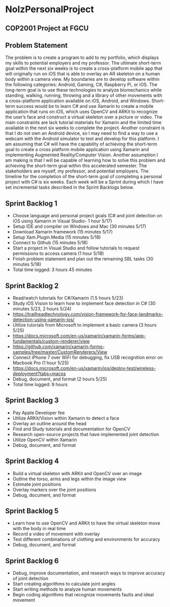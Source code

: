 # NolzPersonalProject
## COP2001 Project at FGCU

## Problem Statement
  The problem is to create a program to add to my portfolio, which displays my skills to potential employers and my professor. The ultimate short-term goal within the next six weeks is to create a cross-platform mobile app that will originally run on iOS that is able to overlay an AR skeleton on a human body within a camera view. My boundaries are to develop software within the following categories: Android, Gaming, C#, Raspberry Pi, or iOS. The long-term goal is to use these technologies to analyze biomechanics while standing, walking, running, throwing and a library of other movements with a cross-platform application available on iOS, Android, and Windows. Short-term success would be to learn C# and use Xamarin to create a mobile application that runs on iOS, which uses OpenCV and ARKit to recognize the user’s face and construct a virtual skeleton over a picture or video. The main constraints are lack tutorial materials for Xamarin and the limited time available in the next six weeks to complete the project. Another constraint is that I do not own an Android device, so I may need to find a way to use a webcam with the Android simulator to test and develop for this platform. I am assuming that C# will have the capability of achieving the short-term goal to create a cross platform mobile application using Xamarin and implementing Augmented Reality/Computer Vision. Another assumption I am making is that I will be capable of learning how to solve this problem and achieving the short-term goal within this accelerated semester. The stakeholders are myself, my professor, and potential employers. The timeline for the completion of the short-term goal of completing a personal project with C# is six weeks. Each week will be a Sprint during which I have set incremental tasks described in the Sprint Backlogs below.

## Sprint Backlog 1
- Choose language and personal project goals (C# and joint detection on iOS using Xamarin in Visual Studio- 1 hour 5/17)
- Setup IDE and compiler on Windows and Mac (30 minutes 5/17)
- Download Xamarin framework (15 minutes 5/17)
- Setup Xam.Plugin.Media (15 minutes 5/18)
- Connect to Github (15 minutes 5/18)
- Start a project in Visual Studio and follow tutorials to request permissions to access camera (1 hour 5/18)
- Finish problem statement and plan out the remaining SBL tasks (30 minutes 5/18)
- Total time logged: 3 hours 45 minutes

## Sprint Backlog 2
- Read/watch tutorials for C#/Xamarin (1.5 hours 5/23)
- Study iOS Vision to learn how to implement face detection in C# (30 minutes 5/23, 2 hours 5/24)
- https://trailheadtechnology.com/vision-framework-for-face-landmarks-detection-using-xamarin-ios/
- Utilize tutorials from Microsoft to implement a basic camera (3 hours 5/25)
- https://docs.microsoft.com/en-us/xamarin/xamarin-forms/app-fundamentals/custom-renderer/view
- https://github.com/xamarin/xamarin-forms-samples/tree/master/CustomRenderers/View
- Connect iPhone 7 over WiFi for debugging, fix USB recognition error on Macbook Pro (1 hour 5/25)
- https://docs.microsoft.com/en-us/xamarin/ios/deploy-test/wireless-deployment?tabs=macos
- Debug, document, and format (2 hours 5/25)
- Total time logged: 9 hours

## Sprint Backlog 3
- Pay Apple Developer fee
- Utilize ARKit/Vision within Xamarin to detect a face
- Overlay an outline around the head
- Find and Study tutorials and documentation for OpenCV
- Research open-source projects that have implemented joint detection
- Utilize OpenCV within Xamarin
- Debug, document, and format

## Sprint Backlog 4
- Build a virtual skeleton with ARKit and OpenCV over an image
- Outline the torso, arms and legs within the image view
- Estimate joint positions
- Overlay markers over the joint positions
- Debug, document, and format

## Sprint Backlog 5
- Learn how to use OpenCV and ARKit to have the virtual skeleton move with the body in real time 
- Record a video of movement with overlay
- Test different combinations of clothing and environments for accuracy
- Debug, document, and format

## Sprint Backlog 6
- Debug, improve documentation, and research ways to improve accuracy of joint detection
- Start creating algorithms to calculate joint angles
- Start writing methods to analyze human movements
- Begin coding algorithms that recognize movements faults and ideal movement
